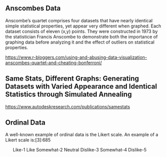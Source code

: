 ## Anscombes Data

Anscombe’s quartet comprises four datasets that have nearly identical simple statistical properties, yet appear very different when graphed. Each dataset consists of eleven (x,y) points. They were constructed in 1973 by the statistician Francis Anscombe to demonstrate both the importance of graphing data before analyzing it and the effect of outliers on statistical properties.

https://www.r-bloggers.com/using-and-abusing-data-visualization-anscombes-quartet-and-cheating-bonferroni/

## Same Stats, Different Graphs: Generating Datasets with Varied Appearance and Identical Statistics through Simulated Annealing

https://www.autodeskresearch.com/publications/samestats

## Ordinal Data
A well-known example of ordinal data is the Likert scale. An example of a Likert scale is:[3]:685

<ul>
<ls>Like-1	</ls>
<ls>Like Somewhat-2</ls>
<ls>Neutral	Dislike-3</ls>
<ls>Somewhat-4</ls>
<ls>Dislike-5</ls>
</ul>
